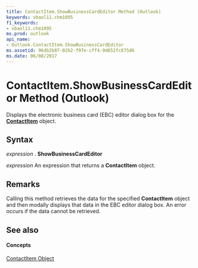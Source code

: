 ```yaml
---
title: ContactItem.ShowBusinessCardEditor Method (Outlook)
keywords: vbaol11.chm1095
f1_keywords:
- vbaol11.chm1095
ms.prod: outlook
api_name:
- Outlook.ContactItem.ShowBusinessCardEditor
ms.assetid: 96db2b87-02b2-f97e-cff4-9d852fc875d6
ms.date: 06/08/2017
---
```



# ContactItem.ShowBusinessCardEditor Method (Outlook)

Displays the electronic business card (EBC) editor dialog box for the **[ContactItem](contactitem-object-outlook.md)** object.


## Syntax

 _expression_ . **ShowBusinessCardEditor**

 _expression_ An expression that returns a **ContactItem** object.


## Remarks

Calling this method retrieves the data for the specified **ContactItem** object and then modally displays that data in the EBC editor dialog box. An error occurs if the data cannot be retrieved.


## See also


#### Concepts


[ContactItem Object](contactitem-object-outlook.md)

